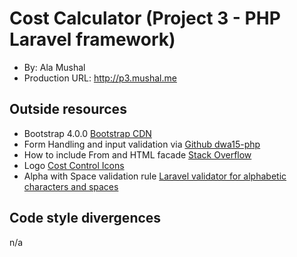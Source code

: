 # Cost Calculator (Project 3 - PHP Laravel framework)
+ By: Ala Mushal
+ Production URL: <http://p3.mushal.me>

## Outside resources
+ Bootstrap 4.0.0 [Bootstrap CDN](https://www.bootstrapcdn.com)
+ Form Handling and input validation via [Github dwa15-php](https://github.com/susanBuck/dwa15-php)
+ How to include From and HTML facade [Stack Overflow](https://stackoverflow.com/questions/47055900/class-form-not-found-in-view-file-blade-php)
+ Logo [Cost Control Icons](http://www.pvhc.net/Cost-Control-Icon20pctizurp)
+ Alpha with Space validation rule [Laravel validator for alphabetic characters and spaces](https://learninglaravel.net/laravel-validator-for-alphabetic-characters-and-spaces)

## Code style divergences
n/a